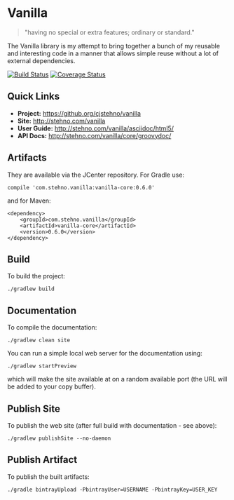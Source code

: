 # Vanilla

> "having no special or extra features; ordinary or standard."

The Vanilla library is my attempt to bring together a bunch of my reusable and interesting code in a manner that allows simple reuse without a lot of external dependencies. 

[![Build Status](https://travis-ci.org/cjstehno/vanilla.svg?branch=master)](https://travis-ci.org/cjstehno/vanilla) [![Coverage Status](https://coveralls.io/repos/github/cjstehno/vanilla/badge.svg?branch=master)](https://coveralls.io/github/cjstehno/vanilla?branch=master)

## Quick Links

* **Project:** https://github.org/cjstehno/vanilla
* **Site:** http://stehno.com/vanilla
* **User Guide:** http://stehno.com/vanilla/asciidoc/html5/
* **API Docs:** http://stehno.com/vanilla/core/groovydoc/

## Artifacts

They are available via the JCenter repository. For Gradle use:

    compile 'com.stehno.vanilla:vanilla-core:0.6.0'
    
and for Maven:

    <dependency>
        <groupId>com.stehno.vanilla</groupId>
        <artifactId>vanilla-core</artifactId>
        <version>0.6.0</version>
    </dependency>

## Build

To build the project:

    ./gradlew build
    
## Documentation

To compile the documentation:

    ./gradlew clean site
    
You can run a simple local web server for the documentation using:

    ./gradlew startPreview
   
which will make the site available at on a random available port (the URL will be added to your copy buffer).

## Publish Site

To publish the web site (after full build with documentation - see above):

    ./gradlew publishSite --no-daemon

## Publish Artifact

To publish the built artifacts:

    ./gradle bintrayUpload -PbintrayUser=USERNAME -PbintrayKey=USER_KEY
